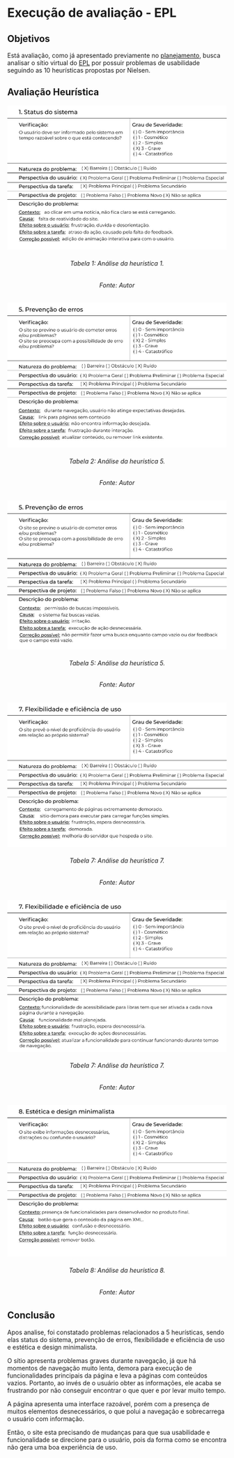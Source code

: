 # Execução de avaliação - EPL

## Objetivos
Está avaliação, como já apresentado previamente no [planejamento](../planejamentoNatanael), busca analisar o sítio virtual do [EPL](https://www.epl.gov.br/index.php) por possuir problemas de usabilidade seguindo as 10 heurísticas propostas por Nielsen.
## Avaliação Heurística

![Heurística 1](../../images/planejamento/avaliacoes/natanael/heuristica1.png)
<h6 align = "center">Tabela 1: Análise da heurística 1.</h6>
<h6 align = "center">Fonte: Autor</h6>

![Heurística 5](../../images/planejamento/avaliacoes/natanael/heuristica5_1.png)
<h6 align = "center">Tabela 2: Análise da heurística 5.</h6>
<h6 align = "center">Fonte: Autor</h6>

![Heurística 5](../../images/planejamento/avaliacoes/natanael/heuristica5_2.png)
<h6 align = "center">Tabela 5: Análise da heurística 5.</h6>
<h6 align = "center">Fonte: Autor</h6>

![Heurística 7](../../images/planejamento/avaliacoes/natanael/heuristica7_1.png)
<h6 align = "center">Tabela 7: Análise da heurística 7.</h6>
<h6 align = "center">Fonte: Autor</h6>

![Heurística 7](../../images/planejamento/avaliacoes/natanael/heuristica7_2.png)
<h6 align = "center">Tabela 7: Análise da heurística 7.</h6>
<h6 align = "center">Fonte: Autor</h6>

![Heurística 8](../../images/planejamento/avaliacoes/natanael/heuristica8.png)
<h6 align = "center">Tabela 8: Análise da heurística 8.</h6>
<h6 align = "center">Fonte: Autor</h6>

## Conclusão
Apos analise, foi constatado problemas relacionados a 5 heurísticas, sendo elas status do sistema, prevenção de erros, flexibilidade e eficiência de uso e estética e design minimalista.

O sítio apresenta problemas graves durante navegação, já que há momentos de navegação muito lenta, demora para execução de funcionalidades principais da página e leva a páginas com conteúdos vazios. Portanto, ao invés de o usuário obter as informações, ele acaba se frustrando por não conseguir encontrar o que quer e por levar muito tempo.

A página apresenta uma interface razoável, porém com a presença de muitos elementos desnecessários, o que polui a navegação e sobrecarrega o usuário com informação.

Então, o site esta precisando de mudanças para que sua usabilidade e funcionalidade se direcione para o usuário, pois da forma como se encontra não gera uma boa experiência de uso.
